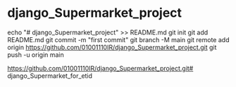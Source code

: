 # django_Supermarket_project


echo "# django_Supermarket_project" >> README.md
git init
git add README.md
git commit -m "first commit"
git branch -M main
git remote add origin https://github.com/01001110IR/django_Supermarket_project.git
git push -u origin main



https://github.com/01001110IR/django_Supermarket_project.git# django_Supermarket_for_etid
